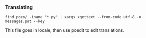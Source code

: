 ### Translating

`find pozo/ -iname "*.py" | xargs xgettext --from-code utf-8 -o messages.pot --key`

This file goes in locale, then use poedit to edit translations.
